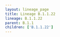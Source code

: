 ```yaml
---
layout: lineage_page
title: Lineage B.1.1.22
lineage: B.1.1.22
parent: B.1.1
children: ['B.1.1.22']
---
```

